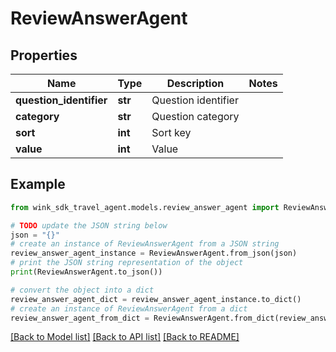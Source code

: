 # ReviewAnswerAgent


## Properties

Name | Type | Description | Notes
------------ | ------------- | ------------- | -------------
**question_identifier** | **str** | Question identifier | 
**category** | **str** | Question category | 
**sort** | **int** | Sort key | 
**value** | **int** | Value | 

## Example

```python
from wink_sdk_travel_agent.models.review_answer_agent import ReviewAnswerAgent

# TODO update the JSON string below
json = "{}"
# create an instance of ReviewAnswerAgent from a JSON string
review_answer_agent_instance = ReviewAnswerAgent.from_json(json)
# print the JSON string representation of the object
print(ReviewAnswerAgent.to_json())

# convert the object into a dict
review_answer_agent_dict = review_answer_agent_instance.to_dict()
# create an instance of ReviewAnswerAgent from a dict
review_answer_agent_from_dict = ReviewAnswerAgent.from_dict(review_answer_agent_dict)
```
[[Back to Model list]](../README.md#documentation-for-models) [[Back to API list]](../README.md#documentation-for-api-endpoints) [[Back to README]](../README.md)


